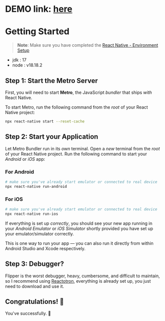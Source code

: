 # DEMO link: [here](https://streamable.com/53i6is)

# Getting Started

> **Note**: Make sure you have completed the [React Native - Environment Setup](https://reactnative.dev/docs/environment-setup)

- jdk : 17
- node : v18.18.2

## Step 1: Start the Metro Server

First, you will need to start **Metro**, the JavaScript _bundler_ that ships _with_ React Native.

To start Metro, run the following command from the _root_ of your React Native project:

```bash
npx react-native start --reset-cache
```

## Step 2: Start your Application

Let Metro Bundler run in its _own_ terminal. Open a _new_ terminal from the _root_ of your React Native project. Run the following command to start your _Android_ or _iOS_ app:

### For Android

```bash
# make sure you've already start emulator or connected to real device
npx react-native run-android
```

### For iOS

```bash
# make sure you've already start emulator or connected to real device
npx react-native run-ios
```

If everything is set up _correctly_, you should see your new app running in your _Android Emulator_ or _iOS Simulator_ shortly provided you have set up your emulator/simulator correctly.

This is one way to run your app — you can also run it directly from within Android Studio and Xcode respectively.

## Step 3: Debugger?

Flipper is the worst debugger, heavy, cumbersome, and difficult to maintain, so I recommend using [Reactotron](https://github.com/infinitered/reactotron), everything is already set up, you just need to download and use it.

## Congratulations! :tada:

You've successfully. :partying_face:
